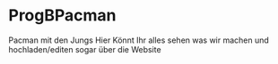 # ProgBPacman
Pacman mit den Jungs 
Hier Könnt Ihr alles sehen was wir machen und hochladen/editen sogar über die Website

